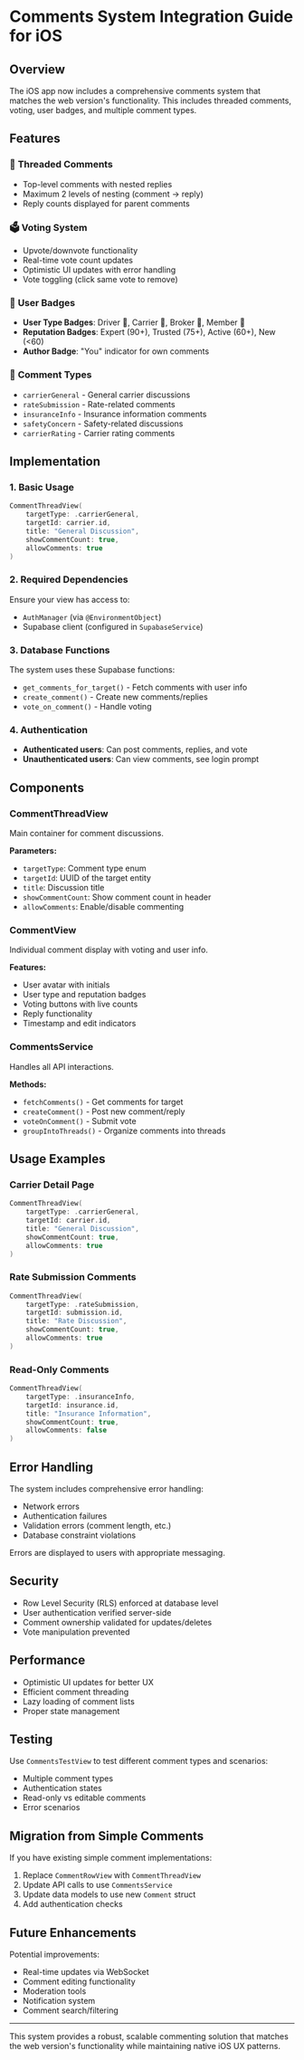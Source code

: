 # Comments System Integration Guide for iOS

## Overview

The iOS app now includes a comprehensive comments system that matches the web version's functionality. This includes threaded comments, voting, user badges, and multiple comment types.

## Features

### 🧵 **Threaded Comments**
- Top-level comments with nested replies
- Maximum 2 levels of nesting (comment → reply)
- Reply counts displayed for parent comments

### 🗳️ **Voting System**
- Upvote/downvote functionality
- Real-time vote count updates
- Optimistic UI updates with error handling
- Vote toggling (click same vote to remove)

### 👥 **User Badges**
- **User Type Badges**: Driver 🚛, Carrier 🏢, Broker 🤝, Member 👤
- **Reputation Badges**: Expert (90+), Trusted (75+), Active (60+), New (<60)
- **Author Badge**: "You" indicator for own comments

### 📝 **Comment Types**
- `carrierGeneral` - General carrier discussions
- `rateSubmission` - Rate-related comments
- `insuranceInfo` - Insurance information comments
- `safetyConcern` - Safety-related discussions
- `carrierRating` - Carrier rating comments

## Implementation

### 1. Basic Usage

```swift
CommentThreadView(
    targetType: .carrierGeneral,
    targetId: carrier.id,
    title: "General Discussion",
    showCommentCount: true,
    allowComments: true
)
```

### 2. Required Dependencies

Ensure your view has access to:
- `AuthManager` (via `@EnvironmentObject`)
- Supabase client (configured in `SupabaseService`)

### 3. Database Functions

The system uses these Supabase functions:
- `get_comments_for_target()` - Fetch comments with user info
- `create_comment()` - Create new comments/replies
- `vote_on_comment()` - Handle voting

### 4. Authentication

- **Authenticated users**: Can post comments, replies, and vote
- **Unauthenticated users**: Can view comments, see login prompt

## Components

### CommentThreadView
Main container for comment discussions.

**Parameters:**
- `targetType`: Comment type enum
- `targetId`: UUID of the target entity
- `title`: Discussion title
- `showCommentCount`: Show comment count in header
- `allowComments`: Enable/disable commenting

### CommentView
Individual comment display with voting and user info.

**Features:**
- User avatar with initials
- User type and reputation badges
- Voting buttons with live counts
- Reply functionality
- Timestamp and edit indicators

### CommentsService
Handles all API interactions.

**Methods:**
- `fetchComments()` - Get comments for target
- `createComment()` - Post new comment/reply
- `voteOnComment()` - Submit vote
- `groupIntoThreads()` - Organize comments into threads

## Usage Examples

### Carrier Detail Page
```swift
CommentThreadView(
    targetType: .carrierGeneral,
    targetId: carrier.id,
    title: "General Discussion",
    showCommentCount: true,
    allowComments: true
)
```

### Rate Submission Comments
```swift
CommentThreadView(
    targetType: .rateSubmission,
    targetId: submission.id,
    title: "Rate Discussion",
    showCommentCount: true,
    allowComments: true
)
```

### Read-Only Comments
```swift
CommentThreadView(
    targetType: .insuranceInfo,
    targetId: insurance.id,
    title: "Insurance Information",
    showCommentCount: true,
    allowComments: false
)
```

## Error Handling

The system includes comprehensive error handling:
- Network errors
- Authentication failures
- Validation errors (comment length, etc.)
- Database constraint violations

Errors are displayed to users with appropriate messaging.

## Security

- Row Level Security (RLS) enforced at database level
- User authentication verified server-side
- Comment ownership validated for updates/deletes
- Vote manipulation prevented

## Performance

- Optimistic UI updates for better UX
- Efficient comment threading
- Lazy loading of comment lists
- Proper state management

## Testing

Use `CommentsTestView` to test different comment types and scenarios:
- Multiple comment types
- Authentication states
- Read-only vs editable comments
- Error scenarios

## Migration from Simple Comments

If you have existing simple comment implementations:

1. Replace `CommentRowView` with `CommentThreadView`
2. Update API calls to use `CommentsService`
3. Update data models to use new `Comment` struct
4. Add authentication checks

## Future Enhancements

Potential improvements:
- Real-time updates via WebSocket
- Comment editing functionality
- Moderation tools
- Notification system
- Comment search/filtering

---

This system provides a robust, scalable commenting solution that matches the web version's functionality while maintaining native iOS UX patterns. 